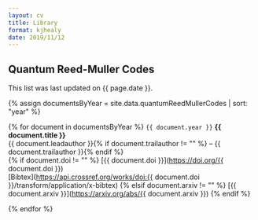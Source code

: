 ```yaml
---
layout: cv
title: Library
format: kjhealy
date: 2019/11/12
---
```




## Quantum Reed-Muller Codes

This list was last updated on {{ page.date }}.

{% assign documentsByYear = site.data.quantumReedMullerCodes | sort: "year" %}

{% for document in documentsByYear %}
  `{{ document.year }}`
  __{{ document.title }}__<br/>
  {{ document.leadauthor }}{% if document.trailauthor != "" %} – {{ document.trailauthor }}{% endif %}<br/>
  {% if document.doi != "" %} [{{ document.doi }}](https://doi.org/{{ document.doi }})<br/>[Bibtex](https://api.crossref.org/works/doi:{{ document.doi }}/transform/application/x-bibtex)
  {% elsif document.arxiv != "" %} [{{ document.arxiv }}](https://arxiv.org/abs/{{ document.arxiv }})
  {% endif %}

{% endfor %}





